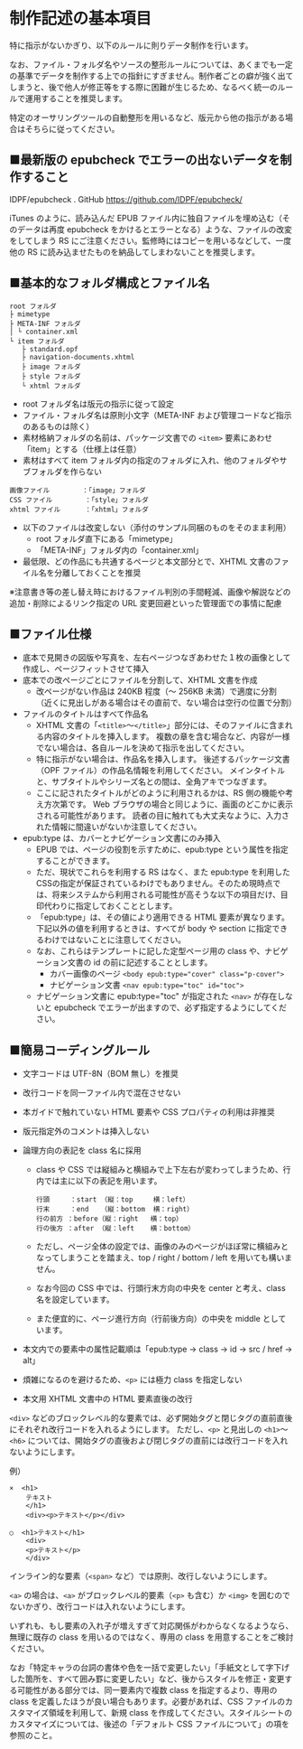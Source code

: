 # 制作記述の基本項目

特に指示がないかぎり、以下のルールに則りデータ制作を行います。

なお、ファイル・フォルダ名やソースの整形ルールについては、あくまでも一定の基準でデータを制作する上での指針にすぎません。制作者ごとの癖が強く出てしまうと、後で他人が修正等をする際に困難が生じるため、なるべく統一のルールで運用することを推奨します。

特定のオーサリングツールの自動整形を用いるなど、版元から他の指示がある場合はそちらに従ってください。


## ■最新版の epubcheck でエラーの出ないデータを制作すること

IDPF/epubcheck . GitHub
https://github.com/IDPF/epubcheck/

iTunes のように、読み込んだ EPUB ファイル内に独自ファイルを埋め込む（そのデータは再度 epubcheck をかけるとエラーとなる）ような、ファイルの改変をしてしまう RS にご注意ください。監修時にはコピーを用いるなどして、一度他の RS に読み込ませたものを納品してしまわないことを推奨します。


## ■基本的なフォルダ構成とファイル名

```
root フォルダ
├ mimetype
├ META-INF フォルダ
│ └ container.xml
└ item フォルダ
   ├ standard.opf
   ├ navigation-documents.xhtml
   ├ image フォルダ
   ├ style フォルダ
   └ xhtml フォルダ
```

* root フォルダ名は版元の指示に従って設定
* ファイル・フォルダ名は原則小文字（META-INF および管理コードなど指示のあるものは除く）
* 素材格納フォルダの名前は、パッケージ文書での `<item>` 要素にあわせ「item」とする（仕様上は任意）
* 素材はすべて item フォルダ内の指定のフォルダに入れ、他のフォルダやサブフォルダを作らない

```
画像ファイル        ：「image」フォルダ
CSS ファイル        ：「style」フォルダ
xhtml ファイル      ：「xhtml」フォルダ
```

* 以下のファイルは改変しない（添付のサンプル同梱のものをそのまま利用）
    * root フォルダ直下にある「mimetype」
    * 「META-INF」フォルダ内の「container.xml」
* 最低限、どの作品にも共通するページと本文部分とで、XHTML 文書のファイル名を分離しておくことを推奨

※注意書き等の差し替え時におけるファイル判別の手間軽減、画像や解説などの追加・削除によるリンク指定の URL 変更回避といった管理面での事情に配慮

## ■ファイル仕様

* 底本で見開きの図版や写真を、左右ページつなぎあわせた１枚の画像として作成し、ページフィットさせて挿入
* 底本での改ページごとにファイルを分割して、XHTML 文書を作成
    * 改ページがない作品は 240KB 程度（〜 256KB 未満）で適度に分割
      （近くに見出しがある場合はその直前で、ない場合は空行の位置で分割）
* ファイルのタイトルはすべて作品名
    * XHTML 文書の「`<title>`〜`</title>`」部分には、そのファイルに含まれる内容のタイトルを挿入します。
      複数の章を含む場合など、内容が一様でない場合は、各自ルールを決めて指示を出してください。
    * 特に指示がない場合は、作品名を挿入します。
      後述するパッケージ文書（OPF ファイル）の作品名情報を利用してください。
      メインタイトルと、サブタイトルやシリーズ名との間は、全角アキでつなぎます。
    * ここに記されたタイトルがどのように利用されるかは、RS 側の機能や考え方次第です。
      Web ブラウザの場合と同じように、画面のどこかに表示される可能性があります。
      読者の目に触れても大丈夫なように、入力された情報に間違いがないか注意してください。
* epub:type は、カバーとナビゲーション文書にのみ挿入
    * EPUB では、ページの役割を示すために、epub:type という属性を指定することができます。
    * ただ、現状でこれらを利用する RS はなく、また epub:type を利用した CSSの指定が保証されているわけでもありません。そのため現時点では、将来システムから利用される可能性が高そうな以下の項目だけ、目印代わりに指定しておくこととします。
    * 「epub:type」は、その値により適用できる HTML 要素が異なります。下記以外の値を利用するときは、すべてが body や section に指定できるわけではないことに注意してください。
    * なお、これらはテンプレートに記した定型ページ用の class や、ナビゲーション文書の id の前に記述することとします。
        * カバー画像のページ  `<body epub:type="cover" class="p-cover">`
        * ナビゲーション文書  `<nav epub:type="toc" id="toc">`
    * ナビゲーション文書に epub:type="toc" が指定された `<nav>` が存在しないと epubcheck でエラーが出ますので、必ず指定するようにしてください。


## ■簡易コーディングルール

* 文字コードは UTF-8N（BOM 無し）を推奨
* 改行コードを同一ファイル内で混在させない
* 本ガイドで触れていない HTML 要素や CSS プロパティの利用は非推奨
* 版元指定外のコメントは挿入しない
* 論理方向の表記を class 名に採用

    * class や CSS では縦組みと横組みで上下左右が変わってしまうため、行内では主に以下の表記を用います。

      ```
      行頭     ：start （縦：top     横：left）
      行末     ：end   （縦：bottom  横：right）
      行の前方 ：before（縦：right   横：top）
      行の後方 ：after （縦：left    横：bottom）
      ```

    * ただし、ページ全体の設定では、画像のみのページがほぼ常に横組みとなってしまうことを踏まえ、top / right / bottom / left を用いても構いません。
    * なお今回の CSS 中では、行頭行末方向の中央を center と考え、class 名を設定しています。
    * また便宜的に、ページ進行方向（行前後方向）の中央を middle としています。

* 本文内での要素中の属性記載順は「epub:type → class → id → src / href → alt」
* 煩雑になるのを避けるため、`<p>` には極力 class を指定しない
* 本文用 XHTML 文書中の HTML 要素直後の改行

`<div>` などのブロックレベル的な要素では、必ず開始タグと閉じタグの直前直後にそれぞれ改行コードを入れるようにします。
ただし、`<p>` と見出しの `<h1>`〜`<h6>` については、開始タグの直後および閉じタグの直前には改行コードを入れないようにします。

例）

```
×  <h1>
    テキスト
    </h1>
    <div><p>テキスト</p></div>

○  <h1>テキスト</h1>
    <div>
    <p>テキスト</p>
    </div>
```

インライン的な要素（`<span>` など）では原則、改行しないようにします。

`<a>` の場合は、`<a>` がブロックレベル的要素（`<p>` も含む）か `<img>` を囲むのでないかぎり、改行コードは入れないようにします。

いずれも、もし要素の入れ子が増えすぎて対応関係がわからなくなるようなら、無理に既存の class を用いるのではなく、専用の class を用意することをご検討ください。


なお「特定キャラの台詞の書体や色を一括で変更したい」「手紙文として字下げした箇所を、すべて囲み罫に変更したい」など、後からスタイルを修正・変更する可能性がある部分では、同一要素内で複数 class を指定するより、専用の class を定義したほうが良い場合もあります。必要があれば、CSS ファイルのカスタマイズ領域を利用して、新規 class を作成してください。スタイルシートのカスタマイズについては、後述の「デフォルト CSS ファイルについて」の項を参照のこと。
